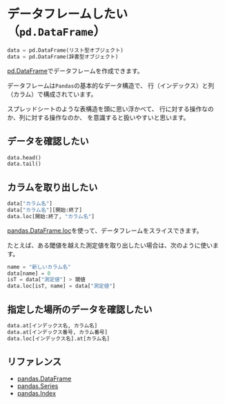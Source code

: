# データフレームしたい（``pd.DataFrame``）

```python
data = pd.DataFrame(リスト型オブジェクト)
data = pd.DataFrame(辞書型オブジェクト)
```

[pd.DataFrame](https://pandas.pydata.org/pandas-docs/stable/reference/api/pandas.DataFrame.html)でデータフレームを作成できます。

データフレームは``Pandas``の基本的なデータ構造で、
行（インデックス）と列（カラム）で構成されています。

スプレッドシートのような表構造を頭に思い浮かべて、
行に対する操作なのか、列に対する操作なのか、
を意識すると扱いやすいと思います。

## データを確認したい

```python
data.head()
data.tail()
```

## カラムを取り出したい

```python
data["カラム名"]
data["カラム名"][開始:終了]
data.loc[開始:終了, "カラム名"]
```

[pandas.DataFrame.loc](https://pandas.pydata.org/pandas-docs/stable/reference/api/pandas.DataFrame.loc.html)を使って、データフレームをスライスできます。

たとえば、ある閾値を越えた測定値を取り出したい場合は、次のように使います。

```python
name = "新しいカラム名"
data[name] = 0
isT = data["測定値"] > 閾値
data.loc[isT, name] = data["測定値"]
```

## 指定した場所のデータを確認したい

```python
data.at[インデックス名, カラム名]
data.at[インデックス番号, カラム番号]
data.loc[インデックス名].at[カラム名]
```


## リファレンス

- [pandas.DataFrame](https://pandas.pydata.org/pandas-docs/stable/reference/api/pandas.DataFrame.html)
- [pandas.Series](https://pandas.pydata.org/pandas-docs/stable/reference/api/pandas.Series.html)
- [pandas.Index](https://pandas.pydata.org/pandas-docs/stable/reference/api/pandas.Index.html)
